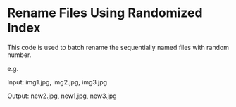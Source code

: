 # Rename Files Using Randomized Index
This code is used to batch rename the sequentially named files with random number.


e.g.

Input: img1.jpg, img2.jpg, img3.jpg

Output: new2.jpg, new1,jpg, new3.jpg

